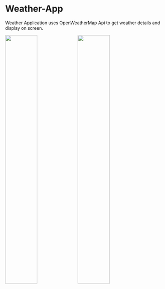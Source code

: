# Weather-App

Weather Application uses OpenWeatherMap Api to get weather details and display on screen.

<img src="https://user-images.githubusercontent.com/35233731/66154045-52040e80-e63a-11e9-91dd-6f5ff907fab1.png" width="45%"></img> <img src="https://user-images.githubusercontent.com/35233731/66154050-54666880-e63a-11e9-917b-55e9a8ed9946.png" width="45%"></img> 
